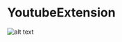 # YoutubeExtension
![alt text](https://github.com/BelfoSamad/YoutubeExtension/blob/Morched23MJ/Intro.jpg?raw=true)

